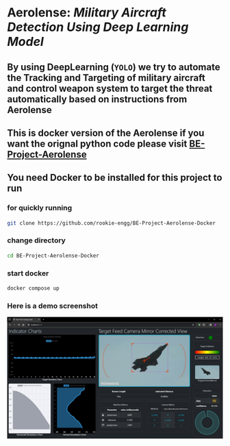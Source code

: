 # Aerolense: <i> Military Aircraft Detection Using Deep Learning Model </i>

## By using DeepLearning (<code>YOLO</code>) we try to automate the **Tracking** and **Targeting** of military aircraft and control weapon system to target the threat automatically based on instructions from Aerolense

## This is docker version of the Aerolense if you want the orignal python code please visit <a href="https://github.com/rookie-engg/BE-Project-Aerolense">BE-Project-Aerolense</a>

## You need Docker to be installed for this project to run 
### for quickly running
```bash
git clone https://github.com/rookie-engg/BE-Project-Aerolense-Docker
```
### change directory
```bash
cd BE-Project-Aerolense-Docker
```
### start docker
```bash
docker compose up
```

### Here is a demo screenshot
<img src="sample-screenshot.png" />